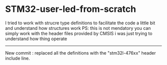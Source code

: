 # STM32-user-led-from-scratch 
 I tried to work with strucre type definitions to facilitate the code a little bit and understand how structures work 
 PS: this is not mendatory you can simply work with the header files provided by CMSIS i was just trying to understand how thing operate
************************************
New commit : replaced all the definitions with the "stm32l-476xx" header include line.
